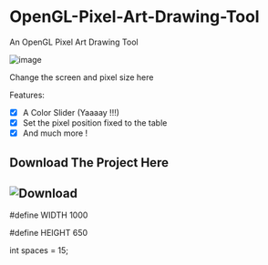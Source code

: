 # OpenGL-Pixel-Art-Drawing-Tool
An OpenGL Pixel Art Drawing Tool


![image](https://github.com/Haj4li/OpenGL-Pixel-Art-Drawing-Tool/assets/48994331/380ed45c-6d8d-4710-bc9c-2872c76a58cd)


Change the screen and pixel size here 

Features:
- [X] A Color Slider (Yaaaay !!!)
- [X] Set the pixel position fixed to the table
- [X] And much more !  

Download The Project Here
-------------------------------------------------
![Download](https://github.com/Haj4li/OpenGL-Pixel-Art-Drawing-Tool/releases/)
-------------------------------------------------

#define WIDTH 1000

#define HEIGHT 650

int spaces = 15;


